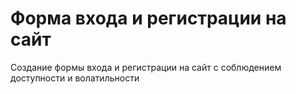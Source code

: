 # Форма входа и регистрации на сайт

Создание формы входа и регистрации на сайт с соблюдением доступности и волатильности